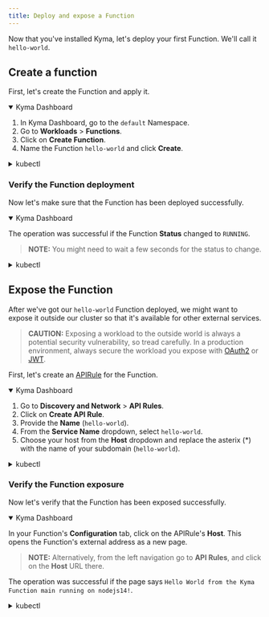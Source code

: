 ```yaml
---
title: Deploy and expose a Function
---
```


Now that you've installed Kyma, let's deploy your first Function. We'll call it `hello-world`.

## Create a function

First, let's create the Function and apply it.

<div tabs name="Deploy a Function" group="deploy-expose-function">
  <details open>
  <summary label="Kyma Dashboard">
  Kyma Dashboard
  </summary>

1. In Kyma Dashboard, go to the `default` Namespace.
2. Go to **Workloads** > **Functions**.
3. Click on **Create Function**.
4. Name the Function `hello-world` and click **Create**.
  </details>
  <details>
  <summary label="kubectl">
  kubectl
  </summary>

Run:

```bash
kyma init function --name hello-world
kyma apply function
```

  </details>
</div>


### Verify the Function deployment

Now let's make sure that the Function has been deployed successfully.

<div tabs name="Verify the Function deployment" group="deploy-expose-function">
  <details open>
  <summary label="Kyma Dashboard">
  Kyma Dashboard
  </summary>

The operation was successful if the Function **Status** changed to `RUNNING`.

> **NOTE:** You might need to wait a few seconds for the status to change.
  </details>
  <details>
  <summary label="kubectl">
  kubectl
  </summary>

Run:

```bash
kubectl get functions hello-world
```

The operation was successful if the statuses for **CONFIGURED**, **BUILT**, and **RUNNING** are `True`.


  </details>
</div>

## Expose the Function

After we've got our `hello-world` Function deployed, we might want to expose it outside our cluster so that it's available for other external services.

> **CAUTION:** Exposing a workload to the outside world is always a potential security vulnerability, so tread carefully. In a production environment, always secure the workload you expose with [OAuth2](../03-tutorials/00-api-exposure/apix-05-expose-and-secure-a-workload/apix-05-01-expose-and-secure-workload-oauth2.md) or [JWT](../03-tutorials/00-api-exposure/apix-05-expose-and-secure-a-workload/apix-05-03-expose-and-secure-workload-jwt.md).

First, let's create an [APIRule](../05-technical-reference/00-custom-resources/apix-01-apirule.md) for the Function.

<div tabs name="Expose the Function" group="deploy-expose-function">
  <details open>
  <summary label="Kyma Dashboard">
  Kyma Dashboard
  </summary>

1. Go to **Discovery and Network** > **API Rules**.
2. Click on **Create API Rule**.
3. Provide the **Name** (`hello-world`).
4. From the **Service Name** dropdown, select `hello-world`.
5. Choose your host from the **Host** dropdown and replace the asterix (*) with the name of your subdomain (`hello-world`).

  </details>
  <details>
  <summary label="kubectl">
  kubectl
  </summary>

Run:

```bash
cat <<EOF | kubectl apply -f -
  apiVersion: gateway.kyma-project.io/v1beta1
  kind: APIRule
  metadata:
    name: hello-world
    namespace: default
  spec:
    gateway: kyma-system/kyma-gateway
    host: hello-world.$CLUSTER_DOMAIN
    rules:
      - accessStrategies:
        - config: {}
          handler: allow
        methods:
          - GET
          - POST
          - PUT
          - PATCH
          - DELETE
          - HEAD
        path: /.*
    service:
      name: hello-world
      port: 80
EOF
```

  </details>
</div>

### Verify the Function exposure

Now let's verify that the Function has been exposed successfully.

<div tabs name="Access the Function" group="deploy-expose-function">
  <details open>
  <summary label="Kyma Dashboard">
  Kyma Dashboard
  </summary>

In your Function's **Configuration** tab, click on the APIRule's **Host**.
This opens the Function's external address as a new page.

> **NOTE:** Alternatively, from the left navigation go to **API Rules**, and click on the **Host** URL there.

The operation was successful if the page says `Hello World from the Kyma Function main running on nodejs14!`.
  </details>
  <details>
  <summary label="kubectl">
  kubectl
  </summary>

Run:

```bash
curl https://hello-world.$CLUSTER_DOMAIN
```

The operation was successful if the call returns `Hello Serverless`.

  </details>
</div>
